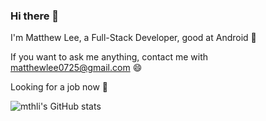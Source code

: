 ### Hi there 👋

I'm Matthew Lee, a Full-Stack Developer, good at Android 🤖️

If you want to ask me anything, contact me with matthewlee0725@gmail.com 😄

Looking for a job now 👀

![mthli's GitHub stats](https://github-readme-stats.vercel.app/api?username=mthli&count_private=true&hide_title=true&show_icons=true)
